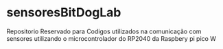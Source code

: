# sensoresBitDogLab
Repositorio Reservado para Codigos utilizados na comunicação com sensores utilizando o microcontrolador do RP2040 da Raspbery pi pico W
